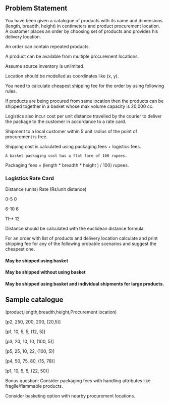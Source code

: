 ## Problem Statement
You have been given a catalogue of products with its name and dimensions (length, breadth, height) in centimeters and product procurement location. A customer places an order by choosing set of products and provides his delivery location. 


An order can contain repeated products.

A product can be available from multiple procurement locations. 

Assume source inventory is unlimited. 

Location should be modelled as coordinates like (x, y).


You need to calculate cheapest shipping fee for the order by using following rules. 

If products are being procured from same location then the products can be shipped together in a basket whose max volume capacity is 20,000 cc. 

Logistics also incur cost per unit distance travelled by the courier to deliver the package to the customer in accordance to a rate card. 

Shipment to a local customer within 5 unit radius of the point of procurement is free.

Shipping cost is calculated using packaging fees + logistics fees.

 	A basket packaging cost has a flat fare of 100 rupees. 

Packaging fees = (length * breadth * height ) / 100) rupees.

   

### Logistics Rate Card

Distance (units)  Rate (Rs/unit distance)

0-5                   0
                
6-10                  6

11-*                  12


Distance should be calculated with the euclidean distance formula.

For an order with list of products and delivery location calculate and print shipping fee for any of the following probable scenarios and suggest the cheapest one.

#### May be shipped using basket

#### May be shipped without using basket

#### May be shipped using basket and individual shipments for large products.

## Sample catalogue

(product,length,breadth,height,Procurement location)

[p2,    250,    200,    200,      (20,5)]

[p1,    10,     5,      5,       (12, 5)]

[p3,    20,     10,     10,     (100, 5)]

[p5,    25,     10,     22,     (100, 5)]

[p4,    50,     75,     80,     (15, 78)]

[p1,    10,     5,      5,      (22, 50)]


Bonus question:
Consider packaging fees with handling attributes like fragile/flammable products.

Consider basketing option with nearby procurement locations.
